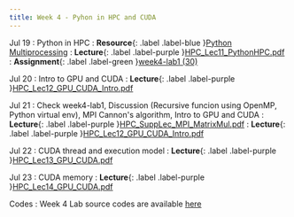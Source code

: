 ```yaml
---
title: Week 4 - Pyhon in HPC and CUDA
---
```

Jul 19 
: Python in HPC
: **Resource**{: .label .label-blue }[Python Multiprocessing](https://docs.python.org/3/library/multiprocessing.html)
: **Lecture**{: .label .label-purple }[HPC_Lec11_PythonHPC.pdf](../slides/HPC_Lec11_PythonHPC.pdf)
: **Assignment**{: .label .label-green }[week4-lab1 (30)](../assignments/week4_lab1)

Jul 20
: Intro to GPU and CUDA
: **Lecture**{: .label .label-purple }[HPC_Lec12_GPU_CUDA_Intro.pdf](../slides/HPC_Lec12_GPU_CUDA_Intro.pdf)

Jul 21
: Check week4-lab1, Discussion (Recursive funcion using OpenMP, Python virtual env), MPI Cannon's algorithm, Intro to GPU and CUDA
: **Lecture**{: .label .label-purple }[HPC_SuppLec_MPI_MatrixMul.pdf](../slides/HPC_SuppLec_MPI_MatrixMul.pdf)
: **Lecture**{: .label .label-purple }[HPC_Lec12_GPU_CUDA_Intro.pdf](../slides/HPC_Lec12_GPU_CUDA_Intro.pdf)

Jul 22
: CUDA thread and execution model
: **Lecture**{: .label .label-purple }[HPC_Lec13_GPU_CUDA.pdf](../slides/HPC_Lec13_GPU_CUDA.pdf)

Jul 23
: CUDA memory
: **Lecture**{: .label .label-purple }[HPC_Lec14_GPU_CUDA.pdf](../slides/HPC_Lec14_GPU_CUDA.pdf)

Codes
: Week 4 Lab source codes are available [here](https://github.com/BioHPC/HPC-GIST-Summer2021/tree/main/codes/week4)
